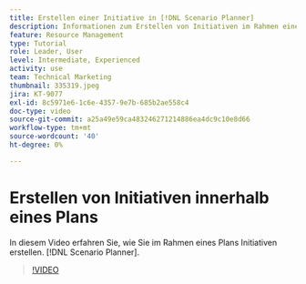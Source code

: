 ```yaml
---
title: Erstellen einer Initiative in [!DNL Scenario Planner]
description: Informationen zum Erstellen von Initiativen im Rahmen eines Plans finden Sie im Abschnitt [!DNL Scenario Planner].
feature: Resource Management
type: Tutorial
role: Leader, User
level: Intermediate, Experienced
activity: use
team: Technical Marketing
thumbnail: 335319.jpeg
jira: KT-9077
exl-id: 8c5971e6-1c6e-4357-9e7b-685b2ae558c4
doc-type: video
source-git-commit: a25a49e59ca483246271214886ea4dc9c10e8d66
workflow-type: tm+mt
source-wordcount: '40'
ht-degree: 0%

---
```


# Erstellen von Initiativen innerhalb eines Plans

In diesem Video erfahren Sie, wie Sie im Rahmen eines Plans Initiativen erstellen. [!DNL Scenario Planner].

>[!VIDEO](https://video.tv.adobe.com/v/335319/?quality=12&learn=on)

